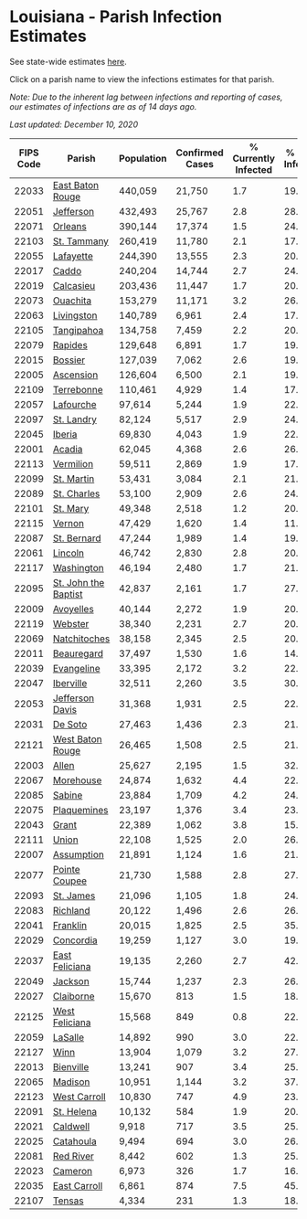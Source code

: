 # Louisiana - Parish Infection Estimates

See state-wide estimates [here](/infections/us-la).

Click on a parish name to view the infections estimates for that parish.

*Note: Due to the inherent lag between infections and reporting of cases, our estimates of infections are as of 14 days ago.*

*Last updated: December 10, 2020*

|   FIPS Code |                                       Parish |   Population |   Confirmed Cases |   % Currently Infected |   % Total Infected |
|-------------|----------------------------------------------|--------------|-------------------|------------------------|--------------------|
|       22033 |         [East Baton Rouge](east-baton-rouge) |      440,059 |            21,750 |                    1.7 |               19.6 |
|       22051 |                       [Jefferson](jefferson) |      432,493 |            25,767 |                    2.8 |               28.4 |
|       22071 |                           [Orleans](orleans) |      390,144 |            17,374 |                    1.5 |               24.9 |
|       22103 |                   [St. Tammany](st.-tammany) |      260,419 |            11,780 |                    2.1 |               17.7 |
|       22055 |                       [Lafayette](lafayette) |      244,390 |            13,555 |                    2.3 |               20.2 |
|       22017 |                               [Caddo](caddo) |      240,204 |            14,744 |                    2.7 |               24.1 |
|       22019 |                       [Calcasieu](calcasieu) |      203,436 |            11,447 |                    1.7 |               20.9 |
|       22073 |                         [Ouachita](ouachita) |      153,279 |            11,171 |                    3.2 |               26.7 |
|       22063 |                     [Livingston](livingston) |      140,789 |             6,961 |                    2.4 |               17.0 |
|       22105 |                     [Tangipahoa](tangipahoa) |      134,758 |             7,459 |                    2.2 |               20.8 |
|       22079 |                           [Rapides](rapides) |      129,648 |             6,891 |                    1.7 |               19.1 |
|       22015 |                           [Bossier](bossier) |      127,039 |             7,062 |                    2.6 |               19.2 |
|       22005 |                       [Ascension](ascension) |      126,604 |             6,500 |                    2.1 |               19.4 |
|       22109 |                     [Terrebonne](terrebonne) |      110,461 |             4,929 |                    1.4 |               17.9 |
|       22057 |                       [Lafourche](lafourche) |       97,614 |             5,244 |                    1.9 |               22.0 |
|       22097 |                     [St. Landry](st.-landry) |       82,124 |             5,517 |                    2.9 |               24.2 |
|       22045 |                             [Iberia](iberia) |       69,830 |             4,043 |                    1.9 |               22.5 |
|       22001 |                             [Acadia](acadia) |       62,045 |             4,368 |                    2.6 |               26.2 |
|       22113 |                       [Vermilion](vermilion) |       59,511 |             2,869 |                    1.9 |               17.2 |
|       22099 |                     [St. Martin](st.-martin) |       53,431 |             3,084 |                    2.1 |               21.9 |
|       22089 |                   [St. Charles](st.-charles) |       53,100 |             2,909 |                    2.6 |               24.4 |
|       22101 |                         [St. Mary](st.-mary) |       49,348 |             2,518 |                    1.2 |               20.4 |
|       22115 |                             [Vernon](vernon) |       47,429 |             1,620 |                    1.4 |               11.8 |
|       22087 |                   [St. Bernard](st.-bernard) |       47,244 |             1,989 |                    1.4 |               19.9 |
|       22061 |                           [Lincoln](lincoln) |       46,742 |             2,830 |                    2.8 |               20.3 |
|       22117 |                     [Washington](washington) |       46,194 |             2,480 |                    1.7 |               21.4 |
|       22095 | [St. John the Baptist](st.-john-the-baptist) |       42,837 |             2,161 |                    1.7 |               27.3 |
|       22009 |                       [Avoyelles](avoyelles) |       40,144 |             2,272 |                    1.9 |               20.5 |
|       22119 |                           [Webster](webster) |       38,340 |             2,231 |                    2.7 |               20.6 |
|       22069 |                 [Natchitoches](natchitoches) |       38,158 |             2,345 |                    2.5 |               20.7 |
|       22011 |                     [Beauregard](beauregard) |       37,497 |             1,530 |                    1.6 |               14.7 |
|       22039 |                     [Evangeline](evangeline) |       33,395 |             2,172 |                    3.2 |               22.9 |
|       22047 |                       [Iberville](iberville) |       32,511 |             2,260 |                    3.5 |               30.6 |
|       22053 |           [Jefferson Davis](jefferson-davis) |       31,368 |             1,931 |                    2.5 |               22.2 |
|       22031 |                           [De Soto](de-soto) |       27,463 |             1,436 |                    2.3 |               21.3 |
|       22121 |         [West Baton Rouge](west-baton-rouge) |       26,465 |             1,508 |                    2.5 |               21.2 |
|       22003 |                               [Allen](allen) |       25,627 |             2,195 |                    1.5 |               32.4 |
|       22067 |                       [Morehouse](morehouse) |       24,874 |             1,632 |                    4.4 |               22.2 |
|       22085 |                             [Sabine](sabine) |       23,884 |             1,709 |                    4.2 |               24.1 |
|       22075 |                   [Plaquemines](plaquemines) |       23,197 |             1,376 |                    3.4 |               23.1 |
|       22043 |                               [Grant](grant) |       22,389 |             1,062 |                    3.8 |               15.0 |
|       22111 |                               [Union](union) |       22,108 |             1,525 |                    2.0 |               26.4 |
|       22007 |                     [Assumption](assumption) |       21,891 |             1,124 |                    1.6 |               21.7 |
|       22077 |               [Pointe Coupee](pointe-coupee) |       21,730 |             1,588 |                    2.8 |               27.0 |
|       22093 |                       [St. James](st.-james) |       21,096 |             1,105 |                    1.8 |               24.6 |
|       22083 |                         [Richland](richland) |       20,122 |             1,496 |                    2.6 |               26.8 |
|       22041 |                         [Franklin](franklin) |       20,015 |             1,825 |                    2.5 |               35.0 |
|       22029 |                       [Concordia](concordia) |       19,259 |             1,127 |                    3.0 |               19.8 |
|       22037 |             [East Feliciana](east-feliciana) |       19,135 |             2,260 |                    2.7 |               42.1 |
|       22049 |                           [Jackson](jackson) |       15,744 |             1,237 |                    2.3 |               26.6 |
|       22027 |                       [Claiborne](claiborne) |       15,670 |               813 |                    1.5 |               18.8 |
|       22125 |             [West Feliciana](west-feliciana) |       15,568 |               849 |                    0.8 |               22.3 |
|       22059 |                           [LaSalle](lasalle) |       14,892 |               990 |                    3.0 |               22.4 |
|       22127 |                                 [Winn](winn) |       13,904 |             1,079 |                    3.2 |               27.1 |
|       22013 |                       [Bienville](bienville) |       13,241 |               907 |                    3.4 |               25.1 |
|       22065 |                           [Madison](madison) |       10,951 |             1,144 |                    3.2 |               37.3 |
|       22123 |                 [West Carroll](west-carroll) |       10,830 |               747 |                    4.9 |               23.4 |
|       22091 |                     [St. Helena](st.-helena) |       10,132 |               584 |                    1.9 |               20.9 |
|       22021 |                         [Caldwell](caldwell) |        9,918 |               717 |                    3.5 |               25.0 |
|       22025 |                       [Catahoula](catahoula) |        9,494 |               694 |                    3.0 |               26.6 |
|       22081 |                       [Red River](red-river) |        8,442 |               602 |                    1.3 |               25.3 |
|       22023 |                           [Cameron](cameron) |        6,973 |               326 |                    1.7 |               16.3 |
|       22035 |                 [East Carroll](east-carroll) |        6,861 |               874 |                    7.5 |               45.4 |
|       22107 |                             [Tensas](tensas) |        4,334 |               231 |                    1.3 |               18.0 |
